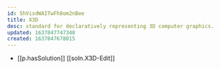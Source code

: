```yaml
---
id: ShVisdWAITwFh8om2nBee
title: X3D
desc: standard for declaratively representing 3D computer graphics.
updated: 1637847747348
created: 1637847678015
---
```



- [[p.hasSolution]] [[soln.X3D-Edit]]
